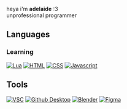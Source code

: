 heya i'm **adelaide** :3  
unprofessional programmer

## Languages

### Learning
[![Lua](https://img.shields.io/badge/-Lua-000081?style=for-the-badge&logo=Lua&logoColor=white)](https://www.lua.org/)
[![HTML](https://img.shields.io/badge/-HTML-d63d0f?style=for-the-badge&logo=HTML5&logoColor=white)](https://html.com/)
[![CSS](https://img.shields.io/badge/-CSS-2299f8?style=for-the-badge&logo=CSS3&logoColor=white)](https://www.w3schools.com/css/)
[![Javascript](https://img.shields.io/badge/-Javascript-2299f8?style=for-the-badge&logo=Javascript&logoColor=white&color=darkgreen)](https://www.w3schools.com/jsrEF/default.asp)

## Tools
[![VSC](https://img.shields.io/badge/-VSC-0079d0?style=for-the-badge&logo=VisualStudioCode&logoColor=white)](https://code.visualstudio.com/)
[![Github Desktop](https://img.shields.io/badge/-Github_Desktop-7c3eec?style=for-the-badge&logo=Github&logoColor=white)](https://desktop.github.com/)
[![Blender](https://img.shields.io/badge/blender-%23F5792A.svg?style=for-the-badge&logo=blender&logoColor=white)](https://www.blender.org)
[![Figma](https://img.shields.io/badge/Figma-FF3366?style=for-the-badge&logo=Figma&logoColor=white)](https://www.figma.com/@vdelaide)
